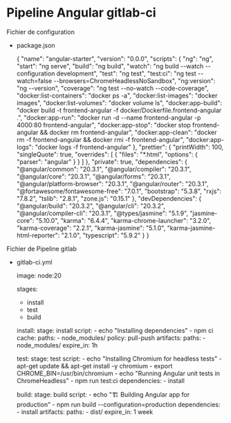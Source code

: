 # Pipeline Angular gitlab-ci

  Fichier de configuration
  
  - package.json

    {
      "name": "angular-starter",
      "version": "0.0.0",
      "scripts": {
        "ng": "ng",
        "start": "ng serve",
        "build": "ng build",
        "watch": "ng build --watch --configuration development",
        "test": "ng test",
        "test:ci": "ng test --watch=false --browsers=ChromeHeadlessNoSandbox",
        "ng:version": "ng --version",
        "coverage": "ng test --no-watch --code-coverage",
        "docker:list-containers": "docker ps -a",
        "docker:list-images": "docker images",
        "docker:list-volumes": "docker volume ls",
        "docker:app-build": "docker build -t frontend-angular -f docker/Dockerfile.frontend-angular .",
        "docker:app-run": "docker run -d --name frontend-angular -p 4000:80 frontend-angular",
        "docker:app-stop": "docker stop frontend-angular && docker rm frontend-angular",
        "docker:app-clean": "docker rm -f frontend-angular && docker rmi -f frontend-angular",
        "docker:app-logs": "docker logs -f frontend-angular"
      },
      "prettier": {
        "printWidth": 100,
        "singleQuote": true,
        "overrides": [
          {
            "files": "*.html",
            "options": {
              "parser": "angular"
            }
          }
        ]
      },
      "private": true,
      "dependencies": {
        "@angular/common": "20.3.1",
        "@angular/compiler": "20.3.1",
        "@angular/core": "20.3.1",
        "@angular/forms": "20.3.1",
        "@angular/platform-browser": "20.3.1",
        "@angular/router": "20.3.1",
        "@fortawesome/fontawesome-free": "7.0.1",
        "bootstrap": "5.3.8",
        "rxjs": "7.8.2",
        "tslib": "2.8.1",
        "zone.js": "0.15.1"
      },
      "devDependencies": {
        "@angular/build": "20.3.2",
        "@angular/cli": "20.3.2",
        "@angular/compiler-cli": "20.3.1",
        "@types/jasmine": "5.1.9",
        "jasmine-core": "5.10.0",
        "karma": "6.4.4",
        "karma-chrome-launcher": "3.2.0",
        "karma-coverage": "2.2.1",
        "karma-jasmine": "5.1.0",
        "karma-jasmine-html-reporter": "2.1.0",
        "typescript": "5.9.2"
      }
    }

  Fichier de Pipeline gitlab

  - gitlab-ci.yml

    image: node:20

    stages:
      - install
      - test
      - build

    install:
      stage: install
      script:
        - echo "Installing dependencies"
        - npm ci
      cache:
        paths:
          - node_modules/
        policy: pull-push
      artifacts:
        paths:
          - node_modules/
        expire_in: 1h

    test:
      stage: test
      script:
        - echo "Installing Chromium for headless tests"
        - apt-get update && apt-get install -y chromium
        - export CHROME_BIN=/usr/bin/chromium
        - echo "Running Angular unit tests in ChromeHeadless"
        - npm run test:ci
      dependencies:
        - install

    build:
      stage: build
      script:
        - echo "🏗️ Building Angular app for production"
        - npm run build --configuration=production
      dependencies:
        - install
      artifacts:
        paths:
          - dist/
        expire_in: 1 week
